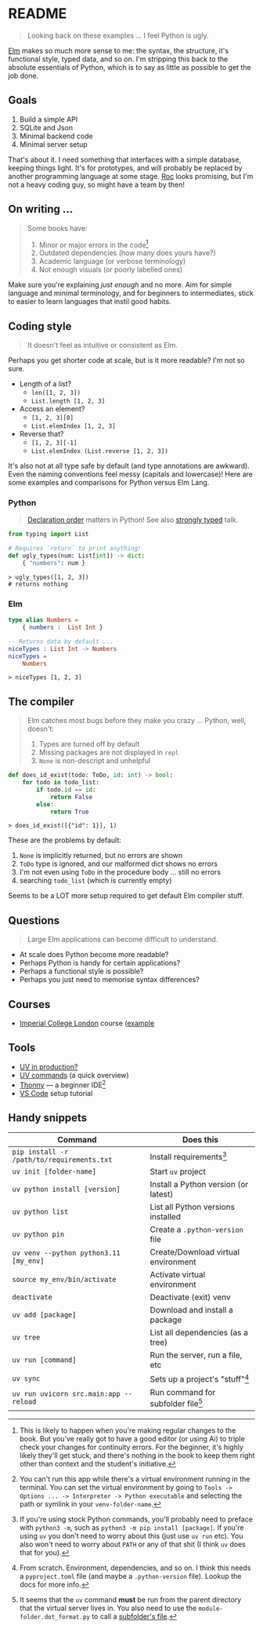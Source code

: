 # README

> Looking back on these examples ... I feel Python is ugly.

[Elm](https://elm-lang.org/) makes so much more sense to me: the syntax, the structure, it's functional style, typed data, and so on. I'm stripping this back to the absolute essentials of Python, which is to say as little as possible to get the job done.


## Goals

1. Build a simple API
2. SQLite and Json
3. Minimal backend code
4. Minimal server setup

That's about it. I need something that interfaces with a simple database, keeping things light. It's for prototypes, and will probably be replaced by another programming language at some stage. [Roc](https://www.roc-lang.org/) looks promising, but I'm not a heavy coding guy, so might have a team by then!


## On writing ...

> Some books have:
> 1. Minor or major errors in the code[^1]
> 2. Outdated dependencies (how many does yours have?)
> 3. Academic language (or verbose terminology)
> 4. Not enough visuals (or poorly labelled ones)

Make sure you're explaining _just enough_ and no more. Aim for simple language and minimal terminology, and for beginners to intermediates, stick to easier to learn languages that instil good habits.


## Coding style

> It doesn't feel as intuitive or consistent as Elm.

Perhaps you get shorter code at scale, but is it more readable? I'm not so sure.

- Length of a list?
    - `len([1, 2, 3])`
    - `List.length [1, 2, 3]`
- Access an element?
    - `[1, 2, 3][0]`
    - `List.elemIndex [1, 2, 3]`
- Reverse that?
    - `[1, 2, 3][-1]`
    - `List.elemIndex (List.reverse [1, 2, 3])`

It's also not at all type safe by default (and type annotations are awkward). Even the naming conventions feel messy (capitals and lowercase)! Here are some examples and comparisons for Python versus Elm Lang.

### Python

> [Declaration order](https://stackoverflow.com/a/758197) matters in Python!
> See also [strongly typed](https://talks.jackleow.com/strongly-typed) talk.

```python
from typing import List

# Requires `return` to print anything!
def ugly_types(num: List[int]) -> dict:
    { "numbers": num } 
```
```terminal
> ugly_types([1, 2, 3])
# returns nothing

```

### Elm 

```elm
type alias Numbers =
    { numbers :  List Int }

-- Returns data by default ...
niceTypes : List Int -> Numbers
niceTypes =
    Numbers
```
```terminal
> niceTypes [1, 2, 3]
```


## The compiler

> Elm catches most bugs before they make you crazy ...
> Python, well, doesn't:
> 
> 1. Types are turned off by default
> 2. Missing packages are not displayed in `repl`
> 3. `None` is non-descript and unhelpful

```python
def does_id_exist(todo: ToDo, id: int) -> bool:
    for todo in todo_list:
        if todo.id == id:
            return False
        else:
            return True
```
```terminal
> does_id_exist([{"id": 1}], 1)
```

These are the problems by default:

1. `None` is implicitly returned, but no errors are shown
2. `ToDo` type is ignored, and our malformed dict shows no errors
3. I'm not even using `ToDo` in the procedure body ... still no errors
4.  searching `todo_list` (which is currently empty)

Seems to be a LOT more setup required to get default Elm compiler stuff.


## Questions

> Large Elm applications can become difficult to understand.

- At scale does Python become more readable?
- Perhaps Python is handy for certain applications?
- Perhaps a functional style is possible?
- Perhaps you just need to memorise syntax differences?


## Courses

- [Imperial College London](https://python.pages.doc.ic.ac.uk/2021/materials.html) course 
([example](https://python.pages.doc.ic.ac.uk/lessons/core05/07-style/03-docstring.html)


## Tools

- [UV in production?](https://pythonspeed.com/articles/uv-python-production/)
- [UV commands](https://docs.astral.sh/uv/reference/cli/) (a quick overview)
- [Thonny](https://thonny.org/) — a beginner IDE[^2]
- [VS Code](https://code.visualstudio.com/docs/python/python-tutorial) setup tutorial


## Handy snippets

| Command                                    | Does this                            |
| ------------------------------------------ | -------------------------------------|
| `pip install -r /path/to/requirements.txt` | Install requirements[^3]             |
| `uv init [folder-name]`                    | Start `uv` project                   |
| `uv python install [version]`              | Install a Python version (or latest) |
| `uv python list`                           | List all Python versions installed   |
| `uv python pin`                            | Create a `.python-version` file      |
| `uv venv --python python3.11 [my_env]`     | Create/Download virtual environment  |
| `source my_env/bin/activate`               | Activate virtual environment         |
| `deactivate`                               | Deactivate (exit) venv               |
| `uv add [package]`                         | Download and install a package       |
| `uv tree`                                  | List all dependencies (as a tree)    |
| `uv run [command]`                         | Run the server, run a file, etc      |
| `uv sync`                                  | Sets up a project's "stuff"[^4]      |
| `uv run uvicorn src.main:app --reload`     | Run command for subfolder file[^5]   |


[^1]: This is likely to happen when you're making regular changes to the book. But you've really got to have a good editor (or using Ai) to triple check your changes for continuity errors. For the beginner, it's highly likely they'll get stuck, and there's nothing in the book to keep them right other than context and the student's initiative.

[^2]: You can't run this app while there's a virtual environment running in the terminal. You can set the virtual environment by going to `Tools -> Options ... -> Interpreter -> Python executable` and selecting the path or symlink in your `venv-folder-name`.

[^3]: If you're using stock Python commands, you'll probably need to preface with `python3 -m`, such as `python3 -m pip install [package]`. If you're using `uv` you don't need to worry about this (just use `uv run` etc). You also won't need to worry about `PATH` or any of that shit (I think `uv` does that for you).

[^4]: From scratch. Environment, dependencies, and so on. I think this needs a `pyproject.toml` file (and maybe a `.python-version` file). Lookup the docs for more info.

[^5]: It seems that the `uv` command **must** be run from the parent directory that the virtual server lives in. You also need to use the `module-folder.dot_format.py` to call a [subfolder's file](https://stackoverflow.com/a/62934660).
